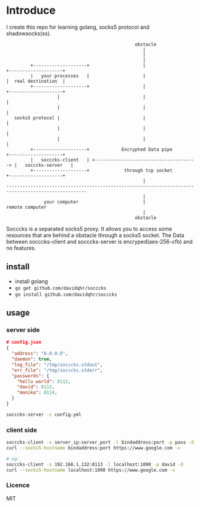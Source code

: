 # Introduce

I create this repo for learning golang, socks5 protocol and shadowsocks(ss).

```
                                                obstacle
                                                   |
                                                   |
                                                   |
         +--------------------+                    |                     +--------------------+
         |   your processes   |                    |                     |  real destination  |
         +--------------------+                    |                     +--------------------+
                   |                               |                               |
                   |                               |                               |
   socks5 protocol |                               |                               |
                   |                               |                               |
                   |                               |                               |
         +--------------------+            Encrypted Data pipe           +--------------------+
         |   socccks-client   | <--------------------------------------> |   socccks-server   |
         +--------------------+             through tcp socket           +--------------------+
                                                   |
----------------------------------------------------------------------------------------------------
                                                   |
              your computer                        |                         remote computer
                                                   |
                                                obstacle		
```

Socccks is a separated socks5 proxy. It allows you to access some resources that are behind a obstacle through a socks5 socket. The Data between socccks-client and socccks-server is encryped(aes-256-cfb) and no features. 

## install

- install golang
- `go get github.com/davidqhr/socccks`
- `go install github.com/davidqhr/socccks`

## usage

### server side

```json
# config.json
{
  "address": "0.0.0.0",
  "daemon": true,
  "log_file": "/tmp/socccks.stdout",
  "err_file": "/tmp/socccks.stderr",
  "passwords": {
    "hello world": 8112,
    "david": 8113,
    "monika": 8114,
  }
}
```

```bash
socccks-server -c config.yml
```

### client side

```bash
socccks-client -s server_ip:server_port -l bindaddress:port -p pass -d
curl --socks5-hostname bindaddress:port https://www.google.com -v

# eg: 
socccks-client -s 192.168.1.132:8113 -l localhost:1090 -p david -d
curl --socks5-hostname localhost:1090 https://www.google.com -v
```

### Licence
MIT
